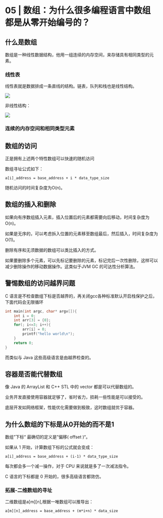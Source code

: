 #  05 | 数组：为什么很多编程语言中数组都是从零开始编号的？

## 什么是数组

数组是一种线性数据结构，他用一组连续的内存空间，来存储具有相同类型的元素。

### 线性表

线性表就是数据排成一条直线的结构。链表，队列和栈也是线性结构。

![](https://camo.githubusercontent.com/cdb8cc4615574d83d184a34f6392367e3b39f994/68747470733a2f2f7374617469633030312e6765656b62616e672e6f72672f7265736f757263652f696d6167652f62362f37372f62366237316563343639333531333064666635633462363263663237333437372e6a7067)

非线性结构：

![](https://camo.githubusercontent.com/a839b06930515eee042f0cbbbc63dad8e6345146/68747470733a2f2f7374617469633030312e6765656b62616e672e6f72672f7265736f757263652f696d6167652f36652f36392f36656266343236343162356639386639313264333666366266383666363536392e6a7067)

### 连续的内存空间和相同类型元素

## 数组的访问

正是拥有上述两个特性数组可以快速的随机访问

数组寻址公式如下：

```
a[i]_address = base_address + i * data_type_size
```

随机访问的时间复杂度为O(n)。

## 数组的插入和删除

如果向有序数组插入元素，插入位置后的元素都需要向后移动，时间复杂度为O(n)。

如果是无序的，可以考虑拆入位置的元素移至数组最后，然后插入，时间复杂度为O(1)。

删除有序和无须数据的数组可以类比插入的方式。

如果要删除多个元素，可以先标记要删除的元素，标记完后一次性删除，这样可以减少删除操作的移动数据操作。这类似于JVM GC 的可达性分析算法。

## 警惕数组的访问越界问题

C 语言是不检查数组下标是否越界的，再关闭gcc各种标准默认开启栈保护之后，下面代码会无限循环

```c
int main(int argc, char* argv[]){
    int i = 0;
    int arr[3] = {0};
    for(; i<=3; i++){
        arr[i] = 0;
        printf("hello world\n");
    }
    return 0;
}
```

而类似与 Java  这些高级语言是由越界检查的。

## 容器是否能代替数组

像 Java 的 ArrayList 和 C++ STL 中的 vector 都是可以代替数组的。

业务开发直接使用容器就足够了，省时省力，损耗一些性能是可以接受的。

底层开发如网络框架，性能优化需要做到极致，这时数组就优于容器。

## 为什么数组的下标是从0开始的而不是1

数组”下标“ 最确切的定义是”偏移( offset )“。

如果从 1 开始，计算数组下标的公式就会变成：

```
a[i]_address = base_address + (i-1) * data_type_size
```

每次都会多一个减一操作，对于 CPU 来说就是多了一次减法指令。

C 语言的下标都是 0 开始的，很多高级语言都效仿。

### 拓展-二维数组的寻址

二维数组是a[m][n],根据一唯数组可以推导出：

```
a[m][n]_address = base_address + (m*i+n) * data_size
```


